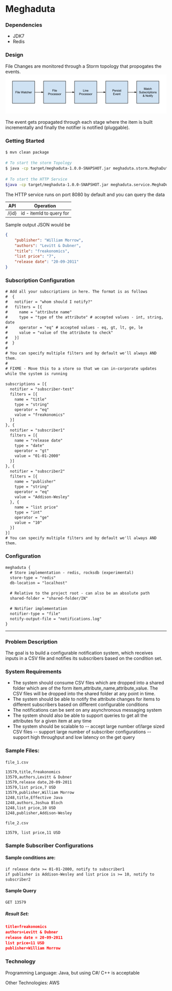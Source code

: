 # Meghaduta

### Dependencies
- JDK7
- Redis

### Design
File Changes are monitored through a Storm topology that propogates the events. 
![Meghaduta Storm Topology](https://raw.githubusercontent.com/ashwanthkumar/meghaduta/master/docs/storm_topology.png)

The event gets propagated through each stage where the item is built incrementally and finally the notifier is notified (pluggable).

### Getting Started
```bash
$ mvn clean package

# To start the storm Topology
$ java -cp target/meghaduta-1.0.0-SNAPSHOT.jar meghaduta.storm.MeghaDutaTopology

# To start the HTTP Service
$java -cp target/meghaduta-1.0.0-SNAPSHOT.jar meghaduta.service.MeghaDutaService -server
```

The HTTP service runs on port 8080 by default and you can query the data

| API | Operation |
| --- | --- |
| /{id} | id - itemId to query for |

Sample output JSON would be
```json
{
    "publisher": "William Morrow",
    "authors": "Levitt & Dubner",
    "title": "freakonomics",
    "list price": "7",
    "release date": "20-09-2011"
}
```

### Subscription Configuration
```hocon
# Add all your subscriptions in here. The format is as follows
#  {
#   notifier = "whom should I notify?"
#   filters = [{
#     name = "attribute name"
#     type = "type of the attribute" # accepted values - int, string, date
#     operator = "eq" # accepted values - eq, gt, lt, ge, le
#     value = "value of the attribute to check"
#   }]
#  }
#
# You can specify multiple filters and by default we'll always AND them.
#
# FIXME - Move this to a store so that we can in-corporate updates while the system is running

subscriptions = [{
  notifier = "subscriber-test"
  filters = [{
    name = "title"
    type = "string"
    operator = "eq"
    value = "freakonomics"
  }]
}, {
  notifier = "subscriber1"
  filters = [{
    name = "release date"
    type = "date"
    operator = "gt"
    value = "01-01-2000"
  }]
}, {
  notifier = "subscriber2"
  filters = [{
    name = "publisher"
    type = "string"
    operator = "eq"
    value = "Addison-Wesley"
  }, {
    name = "list price"
    type = "int"
    operator = "ge"
    value = "10"
  }]
}]
# You can specify multiple filters and by default we'll always AND them.
```

### Configuration
```
meghaduta {
  # Store implementation - redis, rocksdb (experimental)
  store-type = "redis"
  db-location = "localhost"

  # Relative to the project root - can also be an absolute path
  shared-folder = "shared-folder/IN"

  # Notifier implementation
  notifier-type = "file"
  notify-output-file = "notifications.log"
}
```

<hr />

### Problem Description
The goal is to build a configurable notification system, which receives inputs in a CSV file and notifies its subscribers based on the condition set.

### System Requirements

- The system should consume CSV files which are dropped into a shared folder which are of the form item,attribute_name,attribute_value. The CSV files will be dropped into the shared folder at any point in time.
- The system should be able to notify the attribute changes for items to different subscribers based on different configurable conditions
- The notifications can be sent on any asynchronous messaging system
- The system should also be able to support queries to get all the attributes for a given item at any time
- The system should be scalable to
-- accept large number of/large sized CSV files
-- support large number of subscriber configurations
-- support high throughput and low latency on the get query

### Sample Files:

`file_1.csv`

```csv
13579,title,freakonomics
13579,authors,Levitt & Dubner
13579,release date,20-09-2011
13579,list price,7 USD
13579,publisher,William Morrow
1248,title,Effective Java
1248,authors,Joshua Bloch
1248,list price,10 USD
1248,publisher,Addison-Wesley
```

`file_2.csv`

```csv
13579, list price,11 USD
```

### Sample Subscriber Configurations

#### Sample conditions are: 
```
if release date >= 01-01-2000, notify to subscriber1 
if publisher is Addison-Wesley and list price is >= 10, notify to subscriber2
```

#### Sample Query
```
GET 13579
```

##### Result Set:
```json
title=freakonomics
authors=Levitt & Dubner
release date = 20-09-2011
list price=11 USD
publisher=William Morrow
````

### Technology

Programming Language: Java, but using C#/ C++ is acceptable 

Other Technologies: AWS
